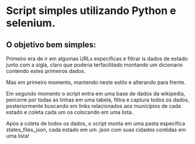 # Script simples utilizando Python e selenium.

## O objetivo bem simples:
Primeiro era de ir em algumas URLs expecificas e filtrar is dados 
de estado junto com a sigla, claro que poderia terfacilitado montando um 
dicionario contendo estes primeiros dados.

Mas em primeiro momento, mantendo neste estilo e alterando para frente.

Em segundo momento o script entra em uma base de dados da wikipedia, percorre 
por todas as linhas em uma tabela, filtra e captura todos os dados, 
posteriormente buscando em links relacionados aos municípios de cada estado
e coleta cada um os colocando em uma lista.

Após a coleta de todos os dados, o script monta em uma pasta especifica
states_files_json, cada estado em um .json com suas cidades contidas em uma 
lista!
